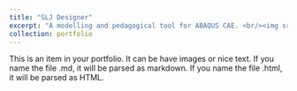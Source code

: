 ```yaml
---
title: "SLJ Designer"
excerpt: "A modelling and pedagogical tool for ABAQUS CAE. <br/><img src='/images/slj_logo_black.png'>"
collection: portfolio
---
```


This is an item in your portfolio. It can be have images or nice text. If you name the file .md, it will be parsed as markdown. If you name the file .html, it will be parsed as HTML. 
